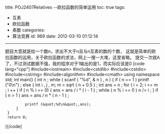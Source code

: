 title: POJ2407Relatives --欧拉函数的简单运用
toc: true
tags:
  - 互素
  - 欧拉函数
  - 素数
categories:
  - 算法竞赛
id: 969
date: 2012-03-10 01:12:14
---

题目大意就是给一个数n，求出不大于n且与n互素的数的个数，
这就是简单的欧拉函数的运用，关于欧拉函数的求法，网上一搜一大堆，这里省略。
提交一次就A了，不过测试数据不强，我的程序对于1输出的是1，而实际应该是0
[code lang="cpp"]
#include&lt;iostream&gt;
 #include&lt;cstdlib&gt;
 #include&lt;cstdio&gt;
 #include&lt;cstring&gt;
 #include&lt;algorithm&gt;
 #include&lt;cmath&gt;
 using namespace std;
 int main()
 {
     int n ;
     while ( scanf ( &quot;%d&quot;, &amp; n ) , n )
     {
         if ( n == 1 )
             printf (&quot;0\n&quot;) ; 
         else
         {
             int i , j , m;
             m = sqrt ( n + 0.5 ) ;
             int ans = n ;
             for ( i = 2; i &lt;= m ; i ++ )
                 if ( n % i == 0)
                 {
                     ans = ans / i * ( i - 1 ) ;
                     while ( n % i == 0 ) 
                         n /= i ;
                 }
             if ( n &gt; 1 )
                 ans = ans / n * ( n - 1 ) ;

             printf (&quot;%d\n&quot;,ans);
         }
     }
     return 0;
 }[/code]